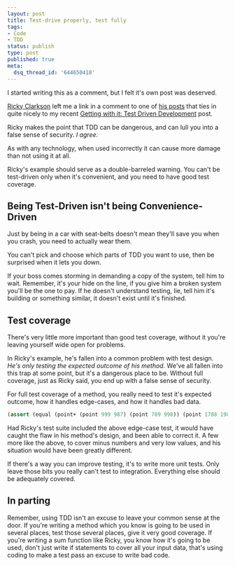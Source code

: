 ```yaml
---
layout: post
title: Test-drive properly, test fully
tags:
- Code
- TDD
status: publish
type: post
published: true
meta:
  dsq_thread_id: '644650418'
---
```

I started writing this as a comment, but I felt it's own post was deserved.

[Ricky Clarkson](http://rickyclarkson.blogspot.com/) left me a link in a comment to one of [his posts](http://rickyclarkson.blogspot.com/2007/05/you-dont-need-tdd-you-need-repl.html) that ties in quite nicely to my recent [Getting with it: Test Driven Development](http://blog.jagregory.com/2007/07/17/getting-with-it-test-driven-development/) post.

Ricky makes the point that TDD can be dangerous, and can lull you into a false sense of security. *I agree.*

As with any technology, when used incorrectly it can cause more damage than not using it at all.

Ricky's example should serve as a double-barreled warning. You can't be test-driven only when it's convenient, and you need to have good test coverage.

<!-- more -->

## Being Test-Driven isn't being Convenience-Driven

Just by being in a car with seat-belts doesn't mean they'll save you when you crash, you need to actually wear them.

You can't pick and choose which parts of TDD you want to use, then be surprised when it lets you down.

If your boss comes storming in demanding a copy of the system, tell him to wait. Remember, it's your hide on the line, if you give him a broken system you'll be the one to pay. If he doesn't understand testing, lie, tell him it's building or something similar, it doesn't exist until it's finished.

## Test coverage

There's very little more important than good test coverage, without it you're leaving yourself wide open for problems.

In Ricky's example, he's fallen into a common problem with test design. *He's only testing the expected outcome of his method.* We've all fallen into this trap at some point, but it's a dangerous place to be. Without full coverage, just as Ricky said, you end up with a false sense of security.

For full test coverage of a method, you really need to test it's expected outcome, how it handles edge-cases, and how it handles bad data.

```scheme
(assert (equal (point+ (point 999 987) (point 789 998)) (point 1788 1985)))
```

Had Ricky's test suite included the above edge-case test, it would have caught the flaw in his method's design, and been able to correct it. A few more like the above, to cover minus numbers and very low values, and his situation would have been greatly different.

If there's a way you can improve testing, it's to write more unit tests. Only leave those bits you really can't test to integration. Everything else should be adequately covered.

## In parting

Remember, using TDD isn't an excuse to leave your common sense at the door. If you're writing a method which you know is going to be used in several places, test those several places, give it very good coverage. If you're writing a sum function like Ricky, you know how it's going to be used, don't just write if statements to cover all your input data, that's using coding to make a test pass an excuse to write bad code.
